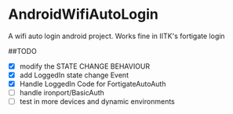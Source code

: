 # AndroidWifiAutoLogin

A wifi auto login android project.  Works fine in IITK's fortigate login

##TODO

- [x] modify the STATE CHANGE BEHAVIOUR
- [x] add LoggedIn state change Event
- [x] Handle LoggedIn Code for FortigateAutoAuth
- [ ] handle ironport/BasicAuth
- [ ] test in more devices and dynamic environments
